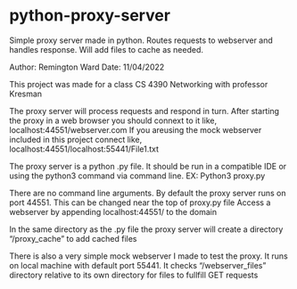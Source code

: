 # python-proxy-server
Simple proxy server made in python. Routes requests to webserver and handles response. Will add files to cache as needed.

Author: Remington Ward
Date: 11/04/2022

This project was made for a class CS 4390 Networking with professor Kresman

The proxy server will process requests and respond in turn.
After starting the proxy in a web browser you should connext to it like, localhost:44551/webserver.com
If you areusing the mock webserver included in this project connect like, localhost:44551/localhost:55441/File1.txt

The proxy server is a python .py file. 
It should be run in a compatible IDE or using the python3 command via command line.
EX: Python3 proxy.py

There are no command line arguments. By default the proxy server runs on port 44551. This can be changed near the top of proxy.py file
Access a webserver by appending localhost:44551/ to the domain

In the same directory as the .py file the proxy server will create a directory “/proxy_cache” to add cached files

There is also a very simple mock webserver I made to test the proxy.
It runs on local machine with default port 55441.
It checks “/webserver_files” directory relative to its own directory for files to fullfill GET requests

